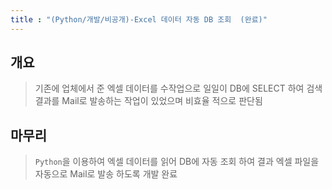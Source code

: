 ```yaml
---
title : "(Python/개발/비공개)-Excel 데이터 자동 DB 조회  (완료)"
---
```


## 개요
>기존에 업체에서 준 엑셀 데이터를 수작업으로 일일이 DB에 SELECT 하여 검색 결과를 Mail로 발송하는 작업이 있었으며 비효율 적으로 판단됨

## 마무리
>`Python`을 이용하여 엑셀 데이터를 읽어 DB에 자동 조회 하여 결과 엑셀 파일을 자동으로 Mail로 발송 하도록 개발 완료

